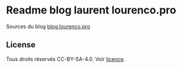 # Readme blog laurent lourenco.pro

Sources du blog [blog.lourenco.pro](https://blog.lourenco.pro)
## License

Tous droits réservés CC-BY-SA-4.0. Voir [licence](LICENSE.txt).
